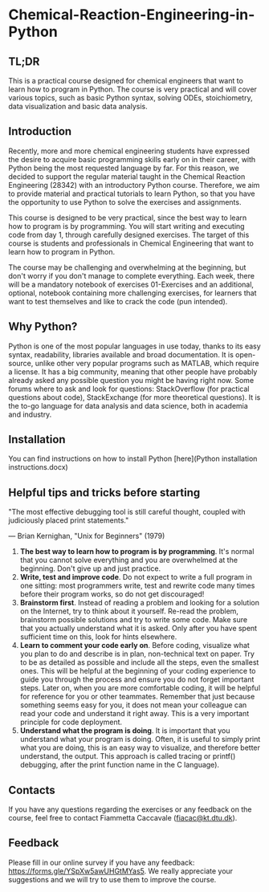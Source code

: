 # Chemical-Reaction-Engineering-in-Python

## TL;DR
This is a practical course designed for chemical engineers that want to learn how to program in Python. The course is very practical and will cover various topics, such as basic Python syntax, solving ODEs, stoichiometry, data visualization and basic data analysis.

## Introduction
Recently, more and more chemical engineering students have expressed the desire to acquire basic programming skills early on in their career, with Python being the most requested language by far. For this reason, we decided to support the regular material taught in the Chemical Reaction Engineering (28342) with an introductory Python course. Therefore, we aim to provide material and practical tutorials to learn Python, so that you have the opportunity to use Python to solve the exercises and assignments.

This course is designed to be very practical, since the best way to learn how to program is by programming. You will start writing and executing code from day 1, through carefully designed exercises. The target of this course is students and professionals in Chemical Engineering that want to learn how to program in Python.

The course may be challenging and overwhelming at the beginning, but don't worry if you don't manage to complete everything. Each week, there will be a mandatory notebook of exercises 01-Exercises and an additional, optional, notebook containing more challenging exercises, for learners that want to test themselves and like to crack the code (pun intended).

## Why Python?
Python is one of the most popular languages in use today, thanks to its easy syntax, readability, libraries available and broad documentation. It is open-source, unlike other very popular programs such as MATLAB, which require a license. It has a big community, meaning that other people have probably already asked any possible question you might be having right now. Some forums where to ask and look for questions: StackOverflow (for practical questions about code), StackExchange (for more theoretical questions). It is the to-go language for data analysis and data science, both in academia and industry.

## Installation
You can find instructions on how to install Python [here](Python installation instructions.docx)

## Helpful tips and tricks before starting
"The most effective debugging tool is still careful thought, coupled with judiciously placed print statements."

— Brian Kernighan, "Unix for Beginners" (1979)

1. **The best way to learn how to program is by programming**. It's normal that you cannot solve everything and you are overwhelmed at the beginning. Don't give up and just practice.
2. **Write, test and improve code**. Do not expect to write a full program in one sitting: most programmers write, test and rewrite code many times before their program works, so do not get discouraged!
3. **Brainstorm first**. Instead of reading a problem and looking for a solution on the Internet, try to think about it yourself. Re-read the problem, brainstorm possible solutions and try to write some code. Make sure that you actually understand what it is asked. Only after you have spent sufficient time on this, look for hints elsewhere.
4. **Learn to comment your code early on**. Before coding, visualize what you plan to do and describe is in plan, non-technical text on paper. Try to be as detailed as possible and include all the steps, even the smallest ones. This will be helpful at the beginning of your coding experience to guide you through the process and ensure you do not forget important steps. Later on, when you are more comfortable coding, it will be helpful for reference for you or other teammates. Remember that just because something seems easy for you, it does not mean your colleague can read your code and understand it right away. This is a very important principle for code deployment.
5. **Understand what the program is doing**. It is important that you understand what your program is doing. Often, it is useful to simply print what you are doing, this is an easy way to visualize, and therefore better understand, the output. This approach is called tracing or printf() debugging, after the print function name in the C language).

## Contacts
If you have any questions regarding the exercises or any feedback on the course, feel free to contact Fiammetta Caccavale (fiacac@kt.dtu.dk).

## Feedback
Please fill in our online survey if you have any feedback: https://forms.gle/YSpXw5awUHGtMYas5. We really appreciate your suggestions and we will try to use them to improve the course.

